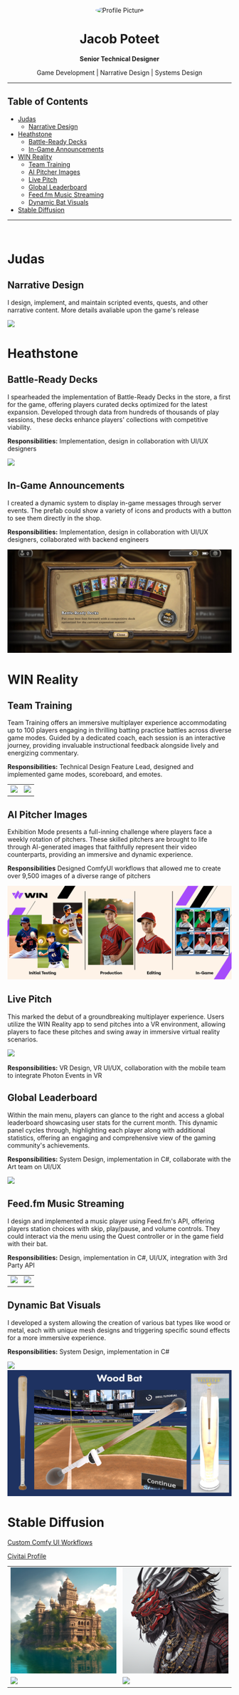 
<p align="center">
  <img src="https://avatars.githubusercontent.com/u/jacobpoteet" width="120" alt="Profile Picture" style="border-radius:50%">
</p>

<h1 align="center">Jacob Poteet</h1>
<p align="center"><b>Senior Technical Designer</b></p>
<p align="center">Game Development | Narrative Design | Systems Design</p>

---

## Table of Contents

- [Judas](#judas)
  - [Narrative Design](#narrative-design)
- [Heathstone](#heathstone)
  - [Battle-Ready Decks](#battle-ready-decks)
  - [In-Game Announcements](#in-game-announcements)
- [WIN Reality](#win-reality)
  - [Team Training](#team-training)
  - [AI Pitcher Images](#ai-pitcher-images)
  - [Live Pitch](#live-pitch)
  - [Global Leaderboard](#global-leaderboard)
  - [Feed.fm Music Streaming](#feedfm-music-streaming)
  - [Dynamic Bat Visuals](#dynamic-bat-visuals)
- [Stable Diffusion](#stable-diffusion)

---

<br>

# Judas
## Narrative Design
I design, implement, and maintain scripted events, quests, and other narrative content. More details avaliable upon the game's release

<img src="https://images.ctfassets.net/404m4mhku829/3SuLzeVtzu8QoZLBLLdaWp/cbe89d054001f4d2ff6cf3a43800c23a/20250820_Mealha_art_JUDASKEYART_16x9_4k.jpg?w=2560">

# Heathstone
## Battle-Ready Decks
I spearheaded the implementation of Battle-Ready Decks in the store, a first for the game, offering players curated decks optimized for the latest expansion. Developed through data from hundreds of thousands of play sessions, these decks enhance players' collections with competitive viability.

**Responsibilities:** Implementation, design in collaboration with UI/UX designers 

<img src="Assets\HS_Battle_Ready_Decks.gif">

## In-Game Announcements
I created a dynamic system to display in-game messages through server events. The prefab could show a variety of icons and products with a button to see them directly in the shop. 

**Responsibilities:** Implementation, design in collaboration with UI/UX designers, collaborated with backend engineers

<img src="Assets\HS_Messaging.JPEG">

<br>

# WIN Reality
## Team Training
Team Training offers an immersive multiplayer experience accommodating up to 100 players engaging in thrilling batting practice battles across diverse game modes. Guided by a dedicated coach, each session is an interactive journey, providing invaluable instructional feedback alongside lively and energizing commentary.

**Responsibilities:** Technical Design Feature Lead, designed and implemented game modes, scoreboard, and emotes. 

<table>
  <tr>
    <td><img src="Assets\TeamTraining_3.gif"></td>
    <td><img src="Assets\TeamTraining_2.gif"></td>
  </tr>
</table>


## AI Pitcher Images
Exhibition Mode presents a full-inning challenge where players face a weekly rotation of pitchers. These skilled pitchers are brought to life through AI-generated images that faithfully represent their video counterparts, providing an immersive and dynamic experience.

**Responsibilities** Designed ComfyUI workflows that allowed me to create over 9,500 images of a diverse range of pitchers 

<img src="Assets\AI_Pitchers.png">


## Live Pitch
This marked the debut of a groundbreaking multiplayer experience. Users utilize the WIN Reality app to send pitches into a VR environment, allowing players to face these pitches and swing away in immersive virtual reality scenarios.

<img src="Assets\LivePitchDemo.gif">

**Responsibilities:** VR Design, VR UI/UX, collaboration with the mobile team to integrate Photon Events in VR

## Global Leaderboard
Within the main menu, players can glance to the right and access a global leaderboard showcasing user stats for the current month. This dynamic panel cycles through, highlighting each player along with additional statistics, offering an engaging and comprehensive view of the gaming community's achievements.

**Responsibilities:** System Design, implementation in C#, collaborate with the Art team on UI/UX

<img src="Assets\Leaderboard.gif">

## Feed.fm Music Streaming
I design and implemented a music player using Feed.fm's API, offering players station choices with skip, play/pause, and volume controls. They could interact via the menu using the Quest controller or in the game field with their bat.

**Responsibilities:** Design, implementation in C#, UI/UX, integration with 3rd Party API

<table>
  <tr>
    <td><img src="Assets\FeedFm_Pod.gif"></td>
    <td><img src="Assets\FeedFm_Field.gif"></td>
  </tr>
</table>

## Dynamic Bat Visuals
I developed a system allowing the creation of various bat types like wood or metal, each with unique mesh designs and triggering specific sound effects for a more immersive experience.

**Responsibilities:** System Design, implementation in C#

<img src="Assets\BatVisuals.gif">
<img src="Assets\WoodBatShowcase.png">

<br>

# Stable Diffusion
[Custom Comfy UI Workflows](https://github.com/JacobPoteet/ComfyUI_Workflows)

[Civitai Profile](https://civitai.com/user/JacobPoteet/posts)
<table>
  <tr>
    <td><img src="Assets\AI_Image_3.png"></td>
    <td><img src="Assets\AI_Image_2.png"></td>
  </tr>
  <tr>
    <td><img src="Assets\AI_Image_1.png"></td>
    <td><img src="Assets\AI_Image_4.png"></td>
  </tr>
</table>